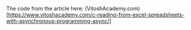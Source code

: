 The code from the article here:
(VitoshAcademy.com)[https://www.vitoshacademy.com/c-reading-from-excel-spreadsheets-with-asynchronous-programming-async/]
